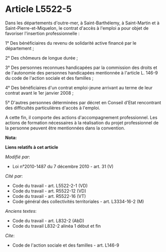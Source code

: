 # Article L5522-5

Dans les départements d'outre-mer, à Saint-Barthélemy, à Saint-Martin et à Saint-Pierre-et-Miquelon, le contrat d'accès à
l'emploi a pour objet de favoriser l'insertion professionnelle : 

1° Des bénéficiaires du revenu de solidarité active financé par le département ;  

2° Des chômeurs de longue durée ; 

3° Des personnes reconnues handicapées par la commission des droits et de l'autonomie des personnes handicapées mentionnée à
l'article L. 146-9 du code de l'action sociale et des familles ; 

4° Des bénéficiaires d'un contrat emploi-jeune arrivant au terme de leur contrat avant le 1er janvier 2008 ; 

5° D'autres personnes déterminées par décret en Conseil d'Etat rencontrant des difficultés particulières d'accès à l'emploi.

A cette fin, il comporte des actions d'accompagnement professionnel. Les actions de formation nécessaires à la réalisation du
projet professionnel de la personne peuvent être mentionnées dans la convention.

**Nota:**



**Liens relatifs à cet article**

_Modifié par_:

  - Loi n°2010-1487 du 7 décembre 2010 - art. 31 (V)

_Cité par_:

  - Code du travail - art. L5522-2-1 (VD)
  - Code du travail - art. R5522-12 (VD)
  - Code du travail - art. R5522-16 (VT)
  - Code général des collectivités territoriales - art. L3334-16-2 (M)

_Anciens textes_:

  - Code du travail - art. L832-2 (AbD)
  - Code du travail L832-2 alinéa 1 début et fin

_Cite_:

  - Code de l'action sociale et des familles - art. L146-9

